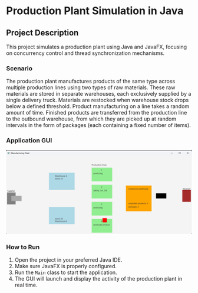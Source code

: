 # Production Plant Simulation in Java

## Project Description

This project simulates a production plant using Java and JavaFX, focusing on concurrency control and thread synchronization mechanisms.

### Scenario

The production plant manufactures products of the same type across multiple production lines using two types of raw materials. These raw materials are stored in separate warehouses, each exclusively supplied by a single delivery truck. Materials are restocked when warehouse stock drops below a defined threshold. Product manufacturing on a line takes a random amount of time. Finished products are transferred from the production line to the outbound warehouse, from which they are picked up at random intervals in the form of packages (each containing a fixed number of items).

### Application GUI

![GUI Overview](./guiScreen.png)

### How to Run

1. Open the project in your preferred Java IDE.
2. Make sure JavaFX is properly configured.
3. Run the `Main` class to start the application.
4. The GUI will launch and display the activity of the production plant in real time.